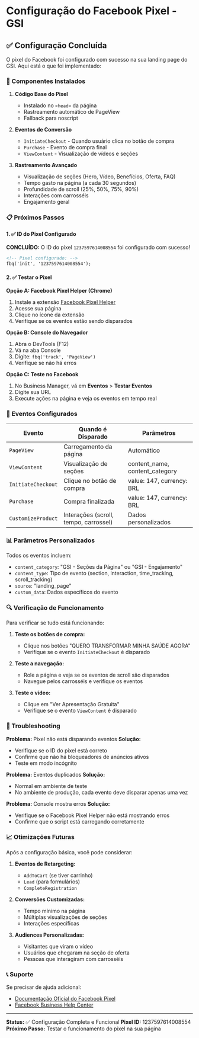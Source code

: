 # Configuração do Facebook Pixel - GSI

## ✅ Configuração Concluída

O pixel do Facebook foi configurado com sucesso na sua landing page do GSI. Aqui está o que foi implementado:

### 🔧 Componentes Instalados

1. **Código Base do Pixel**
   - Instalado no `<head>` da página
   - Rastreamento automático de PageView
   - Fallback para noscript

2. **Eventos de Conversão**
   - `InitiateCheckout` - Quando usuário clica no botão de compra
   - `Purchase` - Evento de compra final
   - `ViewContent` - Visualização de vídeos e seções

3. **Rastreamento Avançado**
   - Visualização de seções (Hero, Vídeo, Benefícios, Oferta, FAQ)
   - Tempo gasto na página (a cada 30 segundos)
   - Profundidade de scroll (25%, 50%, 75%, 90%)
   - Interações com carrosséis
   - Engajamento geral

### 📋 Próximos Passos

#### 1. ✅ ID do Pixel Configurado
**CONCLUÍDO:** O ID do pixel `1237597614008554` foi configurado com sucesso!

```html
<!-- Pixel configurado: -->
fbq('init', '1237597614008554');
```

#### 2. ✅ Testar o Pixel

**Opção A: Facebook Pixel Helper (Chrome)**
1. Instale a extensão [Facebook Pixel Helper](https://chrome.google.com/webstore/detail/facebook-pixel-helper/fdgfkebogiimcoedlicjlajpkdmockpc)
2. Acesse sua página
3. Clique no ícone da extensão
4. Verifique se os eventos estão sendo disparados

**Opção B: Console do Navegador**
1. Abra o DevTools (F12)
2. Vá na aba Console
3. Digite: `fbq('track', 'PageView')`
4. Verifique se não há erros

**Opção C: Teste no Facebook**
1. No Business Manager, vá em **Eventos** > **Testar Eventos**
2. Digite sua URL
3. Execute ações na página e veja os eventos em tempo real

### 🎯 Eventos Configurados

| Evento | Quando é Disparado | Parâmetros |
|--------|-------------------|------------|
| `PageView` | Carregamento da página | Automático |
| `ViewContent` | Visualização de seções | content_name, content_category |
| `InitiateCheckout` | Clique no botão de compra | value: 147, currency: BRL |
| `Purchase` | Compra finalizada | value: 147, currency: BRL |
| `CustomizeProduct` | Interações (scroll, tempo, carrossel) | Dados personalizados |

### 📊 Parâmetros Personalizados

Todos os eventos incluem:
- `content_category`: "GSI - Seções da Página" ou "GSI - Engajamento"
- `content_type`: Tipo de evento (section, interaction, time_tracking, scroll_tracking)
- `source`: "landing_page"
- `custom_data`: Dados específicos do evento

### 🔍 Verificação de Funcionamento

Para verificar se tudo está funcionando:

1. **Teste os botões de compra:**
   - Clique nos botões "QUERO TRANSFORMAR MINHA SAÚDE AGORA"
   - Verifique se o evento `InitiateCheckout` é disparado

2. **Teste a navegação:**
   - Role a página e veja se os eventos de scroll são disparados
   - Navegue pelos carrosséis e verifique os eventos

3. **Teste o vídeo:**
   - Clique em "Ver Apresentação Gratuita"
   - Verifique se o evento `ViewContent` é disparado

### 🚨 Troubleshooting

**Problema:** Pixel não está disparando eventos
**Solução:** 
- Verifique se o ID do pixel está correto
- Confirme que não há bloqueadores de anúncios ativos
- Teste em modo incógnito

**Problema:** Eventos duplicados
**Solução:**
- Normal em ambiente de teste
- No ambiente de produção, cada evento deve disparar apenas uma vez

**Problema:** Console mostra erros
**Solução:**
- Verifique se o Facebook Pixel Helper não está mostrando erros
- Confirme que o script está carregando corretamente

### 📈 Otimizações Futuras

Após a configuração básica, você pode considerar:

1. **Eventos de Retargeting:**
   - `AddToCart` (se tiver carrinho)
   - `Lead` (para formulários)
   - `CompleteRegistration`

2. **Conversões Customizadas:**
   - Tempo mínimo na página
   - Múltiplas visualizações de seções
   - Interações específicas

3. **Audiences Personalizadas:**
   - Visitantes que viram o vídeo
   - Usuários que chegaram na seção de oferta
   - Pessoas que interagiram com carrosséis

### 📞 Suporte

Se precisar de ajuda adicional:
- [Documentação Oficial do Facebook Pixel](https://developers.facebook.com/docs/facebook-pixel)
- [Facebook Business Help Center](https://www.facebook.com/business/help)

---

**Status:** ✅ Configuração Completa e Funcional
**Pixel ID:** 1237597614008554
**Próximo Passo:** Testar o funcionamento do pixel na sua página
